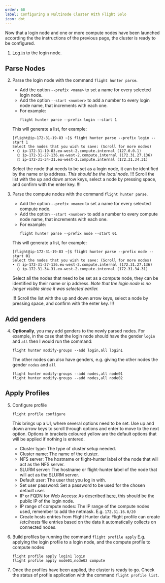 ```yaml
---
order: 60
label: Configuring a Multinode Cluster With Flight Solo
icon: dot
---
```


Now that a login node and one or more compute nodes have been launched according the the instructions of the previous page, the cluster is ready to be configured.


1. [Log in](/general_environment_usage/cli_basics/logging_in/) to the login node.

## Parse Nodes

2. Parse the login node with the command `flight hunter parse`. 
    - Add the option `--prefix <name>` to set a name for every selected login node.
    - Add the option `--start <number>` to add a number to every login node name, that increments with each one.
    - For example:
        ```
        flight hunter parse --prefix login --start 1
        ```

    This will generate a list, for example:
    ```
    [flight@ip-172-31-19-83 ~]$ flight hunter parse --prefix login --start 1
    Select the nodes that you wish to save: (Scroll for more nodes)
    ‣ ⬡ ip-172-31-19-83.eu-west-2.compute.internal (127.0.0.1)
      ⬡ ip-172-31-27-136.eu-west-2.compute.internal (172.31.27.136)
      ⬡ ip-172-31-34-31.eu-west-2.compute.internal (172.31.34.31)
    ```
    Select the node that needs to be set as a login node, it can be identified by the name or ip address. *This should be the local node.*
    !!!
    Scroll the list with the up and down arrow keys, select a node by pressing space, and confirm with the enter key.
    !!!


3. Parse the compute nodes with the command `flight hunter parse`.
    - Add the option `--prefix <name>` to set a name for every selected compute node.
    - Add the option `--start <number>` to add a number to every compute node name, that increments with each one.
    - For example:
        ```
        flight hunter parse --prefix node --start 01
        ```

    This will generate a list, for example:
    ```
    [flight@ip-172-31-19-83 ~]$ flight hunter parse --prefix node --start 01
    Select the nodes that you wish to save: (Scroll for more nodes)
    ‣ ⬡ ip-172-31-27-136.eu-west-2.compute.internal (172.31.27.136)
      ⬡ ip-172-31-34-31.eu-west-2.compute.internal (172.31.34.31)
    ```
    Select all the nodes that need to be set as a compute node, they can be identified by their name or ip address. *Note that the login node is no longer visible since it was selected earlier.*

    !!!
    Scroll the list with the up and down arrow keys, select a node by pressing space, and confirm with the enter key.
    !!!

## Add genders

4. **Optionally**, you may add genders to the newly parsed nodes. For example, in the case that the login node should have the gender `login` and `all` then I would run the command:
    ```
    flight hunter modify-groups --add login,all login1
    ```
    The other nodes can also have genders, e.g. giving the other nodes the gender `nodes` and `all`
    ```
    flight hunter modify-groups --add nodes,all node01
    flight hunter modify-groups --add nodes,all node02
    ```

## Apply Profiles

5. Configure profile

    ```
    flight profile configure
    ```
    This brings up a UI, where several options need to be set. Use up and down arrow keys to scroll through options and enter to move to the next option. Options in brackets coloured yellow are the default options that will be applied if nothing is entered.
    - Cluster type: The type of cluster setup needed.
    - Cluster name: The name of the cluster.
    - NFS server: The hostname or flight-hunter label of the node that will act as the NFS server.
    - SLURM server: The hostname or flight-hunter label of the node that will act as the SLURM server.
    - Default user: The user that you log in with.
    - Set user password: Set a password to be used for the chosen default user.
    - IP or FQDN for Web Access: As described [here](/hpc_environment_usage/flight_web_suite/installation_and_setup/configuring_web_suite/#setting-domain-name), this should be the public IP of the login node.
    - IP range of compute nodes: The IP range of the compute nodes used, remember to add the netmask. E.g. `172.31.16.0/20`
    - Create hosts entries from Flight Hunter data: Flight profile can create /etc/hosts file entries based on the data it automatically collects on connected nodes.
    
6. Build profiles by running the command `flight profile apply`
    E.g. applying the login profile to a login node, and the compute profile to compute nodes
    ```
    flight profile apply login1 login
    flight profile apply node01,node02 compute
    ```

7. Once the profiles have been applied, the cluster is ready to go. Check the status of profile application with the command `flight profile list`.

